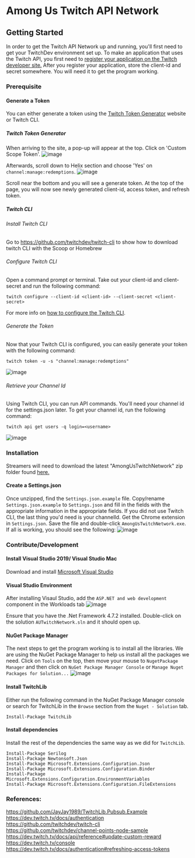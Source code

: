 # Among Us Twitch API Network

## Getting Started
In order to get the Twitch API Network up and running, you'll first need to get your TwitchDev environment set up. 
To make an application that uses the Twitch API, you first need to [register your application on the Twitch developer site.](https://dev.twitch.tv/console/apps/create)
After you register your application, store the client-id and secret somewhere. You will need it to get the program working.

### Prerequisite
#### Generate a Token
You can either generate a token using the [Twitch Token Generator](https://twitchtokengenerator.com/) website or Twitch CLI.

##### Twitch Token Generator
When arriving to the site, a pop-up will appear at the top. Click on 'Custom Scope Token'.
![image](https://user-images.githubusercontent.com/19583901/112807188-7ae94200-902c-11eb-9b46-bb8db63db9bf.png)

Afterwards, scroll down to Helix section and choose 'Yes' on `channel:manage:redemptions`.
![image](https://user-images.githubusercontent.com/19583901/112807540-e3382380-902c-11eb-8ef8-a361cc8ff041.png)

Scroll near the bottom and you will see a generate token.
At the top of the page, you will now see newly generated client-id, access token, and refresh token.

##### Twitch CLI
###### Install Twitch CLI
Go to https://github.com/twitchdev/twitch-cli to show how to download twitch CLI with the Scoop or Homebrew

###### Configure Twitch CLI
Open a command prompt or terminal.
Take out your client-id and client-secret and run the following command:
```
twitch configure --client-id <client-id> --client-secret <client-secret>
```
For more info on [how to configure the Twitch CLI](https://github.com/twitchdev/twitch-cli/blob/main/docs/configure.md). 

###### Generate the Token
Now that your Twitch CLI is configured, you can easily generate your token with the following command:
```
twitch token -u -s "channel:manage:redemptions"
```
![image](https://user-images.githubusercontent.com/19583901/112809089-83db1300-902e-11eb-8ead-7639ecf8ca47.png)

###### Retrieve your Channel Id
Using Twitch CLI, you can run API commands. You'll need your channel id for the settings.json later.
To get your channel id, run the following command:
```
twitch api get users -q login=<username>
```
![image](https://user-images.githubusercontent.com/19583901/112812899-7a53aa00-9032-11eb-94b1-9eb50945a206.png)

### Installation 
Streamers will need to download the latest "AmongUsTwitchNetwork" zip folder found [here.](https://github.com/TheRamik/Among-Us-Twitch-Mod/releases)

#### Create a Settings.json
Once unzipped, find the `Settings.json.example` file. Copy/rename `Settings.json.example` to `Settings.json` and fill in the fields with the appropriate information
in the appropriate fields.
If you did not use Twitch CLI, the last thing you'd need is your channelId. Get the Chrome extension in `Settings.json`.
Save the file and double-click `AmongUsTwitchNetwork.exe`. If all is working, you should see the following:
![image](https://user-images.githubusercontent.com/19583901/112816634-74f85e80-9036-11eb-81bf-fff6066bf000.png)


### Contribute/Development

#### Install Visual Studio 2019/ Visual Studio Mac
Download and install [Microsoft Visual Studio](https://visualstudio.microsoft.com/downloads/)

#### Visual Studio Environment
After installing Visaul Studio, add the `ASP.NET and web development` component in the Workloads tab
![image](https://user-images.githubusercontent.com/19583901/112814797-804a8a80-9034-11eb-898f-2d871fa18418.png)

Ensure that you have the .Net Framework 4.7.2 installed.
Double-click on the solution `AUTwitchNetwork.sln` and it should open up.

#### NuGet Package Manager
The next steps to get the program working is to install all the libraries. We are using the NuGet Package Manager to help us install all the packages we need. 
Click on `Tools` on the top, then move your mouse to `NugetPackage Manager` and then click on `NuGet Package Manager Console` or `Manage Nuget Packages for Solution...`
![image](https://user-images.githubusercontent.com/19583901/112815428-28605380-9035-11eb-80ce-7c4ee847784e.png)


#### Install TwitchLib
Either run the following command in the NuGet Package Manager console or search for TwitchLib in the `Browse` section from the `Nuget - Solution` tab.
``` 
Install-Package TwitchLib
```

#### Install dependencies
Install the rest of the dependencies the same way as we did for `TwitchLib`.
```
Install-Package Serilog
Install-Package Newtonsoft.Json
Install-Package Microsoft.Extensions.Configuration.Json
Install-Package Microsoft.Extensions.Configuration.Binder
Install-Package Microsoft.Extensions.Configuration.EnvironmentVariables
Install-Package Microsoft.Extensions.Configuration.FileExtensions
```

### References:
https://github.com/JayJay1989/TwitchLib.Pubsub.Example
https://dev.twitch.tv/docs/authentication
https://github.com/twitchdev/twitch-cli
https://github.com/twitchdev/channel-points-node-sample
https://dev.twitch.tv/docs/api/reference#update-custom-reward
https://dev.twitch.tv/console
https://dev.twitch.tv/docs/authentication#refreshing-access-tokens
